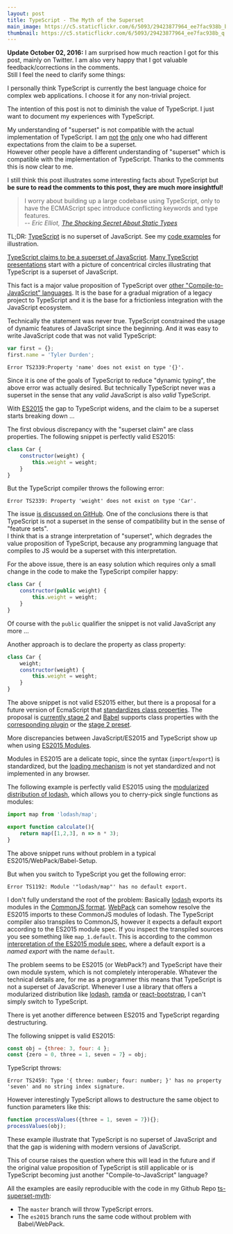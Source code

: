 ```yaml
---
layout: post
title: TypeScript - The Myth of the Superset  
main_image: https://c5.staticflickr.com/6/5093/29423877964_ee7fac938b_b.jpg
thumbnail: https://c5.staticflickr.com/6/5093/29423877964_ee7fac938b_q.jpg
---
```


**Update October 02, 2016:**
I am surprised how much reaction I got for this post, mainly on Twitter. I am also very happy that I got valuable feedback/corrections in the comments.  
Still I feel the need to clarify some things:

I personally think TypeScript is currently the best language choice for complex web applications. I choose it for any non-trivial project.

The intention of this post is not to diminish the value of TypeScript. I just want to document my experiences with TypeScript.

My understanding of "superset" is not compatible with the actual implementation of TypeScript. I am [not](http://stackoverflow.com/questions/29918324/is-typescript-really-a-superset-of-javascript) [the](https://github.com/Microsoft/TypeScript/issues/2606) [only](https://www.reddit.com/r/javascript/comments/3phz93/is_typescript_really_a_superset_of_javascript/) one who had different expectations from the claim to be a superset.  
However other people have a different understanding of "superset" which is compatible with the implementation of TypeScript. Thanks to the comments this is now clear to me.

I still think this post illustrates some interesting facts about TypeScript but **be sure to read the comments to this post, they are much more insightful!**


> I worry about building up a large codebase using TypeScript, only to have the ECMAScript spec introduce conflicting keywords and type features.
> <br/><cite>-- Eric Elliot, [The Shocking Secret About Static Types](https://medium.com/javascript-scene/the-shocking-secret-about-static-types-514d39bf30a3#.i1xembose)</cite>


TL;DR: [TypeScript](http://www.typescriptlang.org/) is no superset of JavaScript. See my [code examples](https://github.com/jbandi/ts-superset-myth) for illustration.


[TypeScript claims to be a superset of JavaScript](http://www.typescriptlang.org/). [Many ](https://www.ng-book.com/2/p/TypeScript/) [TypeScript](https://johnpapa.net/es5-es2015-typescript/) [presentations](https://docs.google.com/presentation/d/1hr2IM-8G-0RzpB-WY8pLHvxqNggKPzUO0KvEv1IKPws/edit#slide=id.g3e58cc2be_311) start with a picture of concentrical circles illustrating that TypeScript is a superset of JavaScript.

This fact is a major value proposition of TypeScript over [other "Compile-to-JavaScript" languages](https://github.com/jashkenas/coffeescript/wiki/list-of-languages-that-compile-to-js). It is the base for a gradual migration of a legacy project to TypeScript and it is the base for a frictionless integration with the JavaScript ecosystem.

Technically the statement was never true. TypeScript constrained the usage of dynamic features of JavaScript since the beginning. And it was easy to write JavaScript code that was not valid TypeScript:

```javascript
var first = {};
first.name = 'Tyler Durden';
```
```
Error TS2339:Property 'name' does not exist on type '{}'.
```

Since it is one of the goals of TypeScript to reduce "dynamic typing", the above error was actually desired. But technically TypeScript never was a superset in the sense that any *valid* JavaScript is also *valid* TypeScript.

With [ES2015](https://babeljs.io/docs/learn-es2015/) the gap to TypeScript widens, and the claim to be a superset starts breaking down ...

The first obvious discrepancy with the "superset claim" are class properties. The following snippet is perfectly valid ES2015:

```javascript
class Car {
    constructor(weight) {
        this.weight = weight;
    }
}
```

But the TypeScript compiler throws the following error:

```
Error TS2339: Property 'weight' does not exist on type 'Car'.
```

The issue [is discussed on GitHub](https://github.com/Microsoft/TypeScript/issues/2606). One of the conclusions there is that TypeScript is not a superset in the sense of compatibility but in the sense of "feature sets".  
I think that is a strange interpretation of "superset", which degrades the value proposition of TypeScript, because any programming language that compiles to JS would be a superset with this interpretation.

For the above issue, there is an easy solution which requires only a small change in the code to make the TypeScript compiler happy:

```javascript
class Car {
    constructor(public weight) {
        this.weight = weight;
    }
}
```
Of course with the `public` qualifier the snippet is not valid JavaScript any more ...

Another approach is to declare the property as class property:

```javascript
class Car {
    weight;
    constructor(weight) {
        this.weight = weight;
    }
}
```
The above snippet is not valid ES2015 either, but there is a proposal for a future version of EcmaScript that [standardizes class properties](https://github.com/jeffmo/es-class-fields-and-static-properties). The proposal is [currently stage 2](https://github.com/tc39/proposals) and [Babel](http://babeljs.io/) supports class properties with the [corresponding plugin](http://babeljs.io/docs/plugins/transform-class-properties/) or the [stage 2 preset](http://babeljs.io/docs/plugins/preset-stage-2/).

More discrepancies between JavaScript/ES2015 and TypeScript show up when using [ES2015 Modules](https://developer.mozilla.org/en-US/docs/Web/JavaScript/Reference/Statements/import).

Modules in ES2015 are a delicate topic, since the syntax (`import`/`export`) is standardized, but the [loading mechanism](https://whatwg.github.io/loader/) is not yet standardized and not implemented in any browser.

The following example is perfectly valid ES2015 using the [modularized distribution of lodash](https://github.com/lodash/lodash/releases/tag/3.0.0), which allows you to cherry-pick single functions as modules:

```javascript
import map from 'lodash/map';

export function calculate(){
    return map([1,2,3], n => n * 3);
}
```
The above snippet runs without problem in a typical ES2015/WebPack/Babel-Setup.

But when you switch to TypeScript you get the following error:

```
Error TS1192: Module '"lodash/map"' has no default export.
```

I don't fully understand the root of the problem: Basically [lodash](https://www.npmjs.com/package/lodash) exports its modules in the [CommonJS format](https://en.wikipedia.org/wiki/CommonJS). [WebPack](http://webpack.js.org/) can somehow resolve the ES2015 imports to these CommonJS modules of lodash.
The TypeScript compiler also transpiles to CommonJS, however it expects a default export according to the ES2015 module spec. If you inspect the transpiled sources you see something like `map_1.default`. This is according to the common [interpretation of the ES2015 module spec](http://www.2ality.com/2014/09/es6-modules-final.html), where a default export is a *named export* with the name `default`.

The problem seems to be ES2015 (or WebPack?) and TypeScript have their own module system, which is not completely interoperable. Whatever the technical details are, for me as a programmer this means that TypeScript is not a superset of JavaScript. Whenever I use a library that offers a modularized distribution like [lodash](https://www.npmjs.com/package/lodash), [ramda](https://www.npmjs.com/package/ramda) or [react-bootstrap](https://www.npmjs.com/package/react-bootstrap), I can't simply switch to TypeScript.

There is yet another difference between ES2015 and TypeScript regarding destructuring.

The following snippet is valid ES2015:

```javascript
const obj = {three: 3, four: 4 };
const {zero = 0, three = 1, seven = 7} = obj;
```
TypeScript throws:

```
Error TS2459: Type '{ three: number; four: number; }' has no property 'seven' and no string index signature.
```
However interestingly TypeScript allows to destructure the same object to function parameters like this:

```javascript
function processValues({three = 1, seven = 7}){};
processValues(obj);
```

These example illustrate that TypeScript is no superset of JavaScript and that the gap is widening  with modern versions of JavaScript.

This of course raises the question where this will lead in the future and if the original value proposition of TypeScript is still applicable or is TypeScript becoming just another "Compile-to-JavaScript" language?

All the examples are easily reproducible with the code in my Github Repo [ts-superset-myth](https://github.com/jbandi/ts-superset-myth):

- The `master` branch will throw TypeScript errors.
- The `es2015` branch runs the same code without problem with Babel/WebPack.
